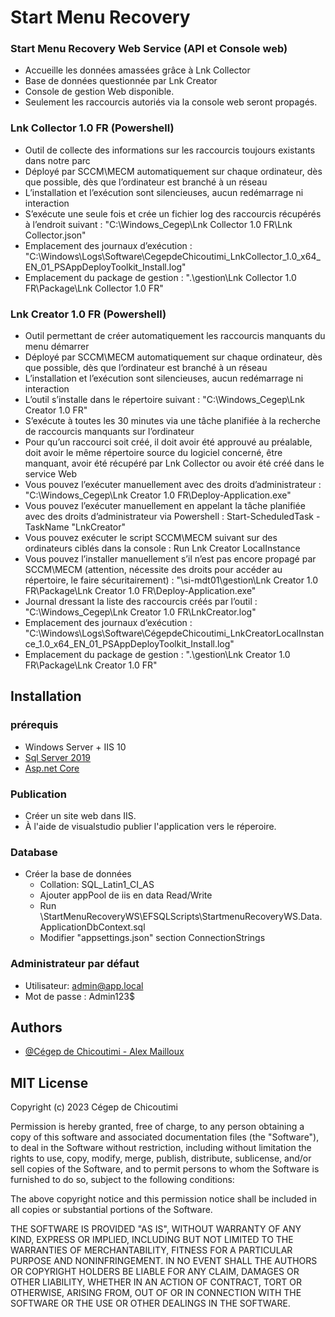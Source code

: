 
# Start Menu Recovery 

### Start Menu Recovery Web Service (API et Console web)
*	Accueille les données amassées grâce à Lnk Collector
*	Base de données questionnée par Lnk Creator
*	Console de gestion Web disponible.
*	Seulement les raccourcis autoriés via la console web seront propagés.

### Lnk Collector 1.0 FR (Powershell)
*	Outil de collecte des informations sur les raccourcis toujours existants dans notre parc
*	Déployé par SCCM\MECM automatiquement sur chaque ordinateur, dès que possible, dès que l’ordinateur est branché à un réseau
*	L’installation et l’exécution sont silencieuses, aucun redémarrage ni interaction
*	S’exécute une seule fois et crée un fichier log des raccourcis récupérés à l’endroit suivant : "C:\Windows\_Cegep\Lnk Collector 1.0 FR\Lnk Collector.json"
*	Emplacement des journaux d’exécution : "C:\Windows\Logs\Software\CegepdeChicoutimi_LnkCollector_1.0_x64_EN_01_PSAppDeployToolkit_Install.log"
*	Emplacement du package de gestion : ".\gestion\Lnk Collector 1.0 FR\Package\Lnk Collector 1.0 FR" 


### Lnk Creator 1.0 FR (Powershell)
*	Outil permettant de créer automatiquement les raccourcis manquants du menu démarrer
*	Déployé par SCCM\MECM automatiquement sur chaque ordinateur, dès que possible, dès que l’ordinateur est branché à un réseau
*	L’installation et l’exécution sont silencieuses, aucun redémarrage ni interaction
*	L’outil s’installe dans le répertoire suivant : "C:\Windows\_Cegep\Lnk Creator 1.0 FR"
*	S’exécute à toutes les 30 minutes via une tâche planifiée à la recherche de raccourcis manquants sur l’ordinateur
*	Pour qu’un raccourci soit créé, il doit avoir été approuvé au préalable, doit avoir le même répertoire source du logiciel concerné, être manquant, avoir été récupéré par Lnk Collector ou avoir été créé dans le service Web
*	Vous pouvez l’exécuter manuellement avec des droits d’administrateur : "C:\Windows\_Cegep\Lnk Creator 1.0 FR\Deploy-Application.exe"
*	Vous pouvez l’exécuter manuellement en appelant la tâche planifiée avec des droits d’administrateur via Powershell :  Start-ScheduledTask -TaskName "LnkCreator"
*	Vous pouvez exécuter le script SCCM\MECM suivant sur des ordinateurs ciblés dans la console : Run Lnk Creator LocalInstance
*	Vous pouvez l’installer manuellement s’il n’est pas encore propagé par SCCM\MECM (attention, nécessite des droits pour accéder au répertoire, le faire sécuritairement) : "\\si-mdt01\gestion\Lnk Creator 1.0 FR\Package\Lnk Creator 1.0 FR\Deploy-Application.exe"
*	Journal dressant la liste des raccourcis créés par l’outil : "C:\Windows\_Cegep\Lnk Creator 1.0 FR\LnkCreator.log"
*	Emplacement des journaux d’exécution : "C:\Windows\Logs\Software\CégepdeChicoutimi_LnkCreatorLocalInstance_1.0_x64_EN_01_PSAppDeployToolkit_Install.log"
*	Emplacement du package de gestion : ".\gestion\Lnk Creator 1.0 FR\Package\Lnk Creator 1.0 FR"

## Installation

### prérequis
* Windows Server + IIS 10
* [Sql Server 2019](https://go.microsoft.com/fwlink/p/?linkid=2216019&clcid=0xc0c&culture=fr-ca&country=ca)
* [Asp.net Core](https://dotnet.microsoft.com/en-us/download/dotnet/thank-you/runtime-aspnetcore-7.0.2-windows-hosting-bundle-installer)

### Publication
* Créer un site web dans IIS.
* À l'aide de visualstudio publier l'application vers le réperoire.  

### Database
* Créer la base de données
    * Collation: SQL_Latin1_CI_AS
    * Ajouter appPool de iis en data Read/Write
    * Run  <path IIS>\StartMenuRecoveryWS\EFSQLScripts\StartmenuRecoveryWS.Data.ApplicationDbContext.sql
    * Modifier "appsettings.json"  section ConnectionStrings

### Administrateur par défaut
* Utilisateur: admin@app.local
* Mot de passe : Admin123$
    
## Authors

- [@Cégep de Chicoutimi - Alex Mailloux](https://www.github.com/MaillouxAlex)


## MIT License

Copyright (c) 2023 Cégep de Chicoutimi

Permission is hereby granted, free of charge, to any person obtaining a copy
of this software and associated documentation files (the "Software"), to deal
in the Software without restriction, including without limitation the rights
to use, copy, modify, merge, publish, distribute, sublicense, and/or sell
copies of the Software, and to permit persons to whom the Software is
furnished to do so, subject to the following conditions:

The above copyright notice and this permission notice shall be included in all
copies or substantial portions of the Software.

THE SOFTWARE IS PROVIDED "AS IS", WITHOUT WARRANTY OF ANY KIND, EXPRESS OR
IMPLIED, INCLUDING BUT NOT LIMITED TO THE WARRANTIES OF MERCHANTABILITY,
FITNESS FOR A PARTICULAR PURPOSE AND NONINFRINGEMENT. IN NO EVENT SHALL THE
AUTHORS OR COPYRIGHT HOLDERS BE LIABLE FOR ANY CLAIM, DAMAGES OR OTHER
LIABILITY, WHETHER IN AN ACTION OF CONTRACT, TORT OR OTHERWISE, ARISING FROM,
OUT OF OR IN CONNECTION WITH THE SOFTWARE OR THE USE OR OTHER DEALINGS IN THE
SOFTWARE.
